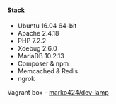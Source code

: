 #### Stack
* Ubuntu 16.04 64-bit
* Apache 2.4.18
* PHP 7.2.2
* Xdebug 2.6.0
* MariaDB 10.2.13
* Composer & npm
* Memcached & Redis
* ngrok

Vagrant box - [marko424/dev-lamp](https://app.vagrantup.com/marko424/boxes/dev-lamp)
